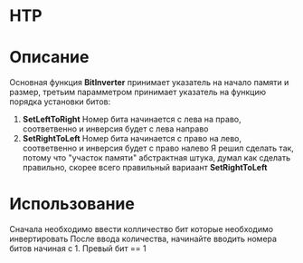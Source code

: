 # HTP
# Описание 
Основная функция **BitInverter** принимает указатель на начало памяти и размер, третьим парамметром принимает указатель на функцию порядка установки битов: 
1) **SetLeftToRight** Номер бита начинается с лева на право, соответвенно и инверсия будет с лева направо
2) **SetRightToLeft** Номер бита начинается с право на лево, соответвенно и инверсия будет с право налево
Я решил сделать так, потому что "участок памяти" абстрактная штука, думал как сделать правильно, скорее всего правильный вариаант **SetRightToLeft**
# Использование
Сначала необходимо ввести колличество бит которые необходимо инвертировать
После ввода количества, начинайте вводить номера битов начиная с 1. Превый бит == 1
